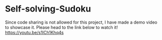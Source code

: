 # Self-solving-Sudoku

Since code sharing is not allowed for this project, I have made a demo video to showcase it.
Please head to the link below to watch it!
https://youtu.be/s1ICh1Khq4s 

